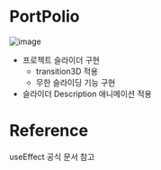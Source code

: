 # PortPolio
![image](https://github.com/dnrgus1127/TIL/assets/65962363/c18b5b83-f2f8-42a3-8a4c-31479e0744c5)
- 프로젝트 슬라이더 구현
   - transition3D 적용
   - 무한 슬라이딩 기능 구현
- 슬라이더 Description 애니메이션 적용
# Reference
useEffect 공식 문서 참고
